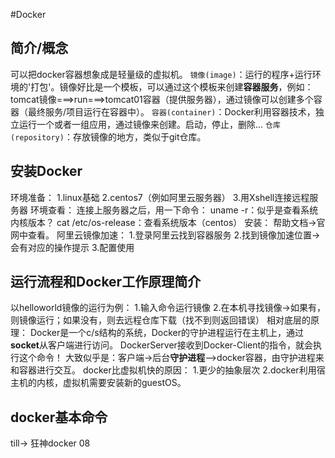 #Docker
## 简介/概念
可以把docker容器想象成是轻量级的虚拟机。
`镜像(image)`：运行的程序+运行环境的'打包'。镜像好比是一个模板，可以通过这个模板来创建**容器服务**，例如：tomcat镜像===>run===>tomcat01容器（提供服务器），通过镜像可以创建多个容器（最终服务/项目运行在容器中）。
`容器(container)`：Docker利用容器技术，独立运行一个或者一组应用，通过镜像来创建。启动，停止，删除...
`仓库(repository)`：存放镜像的地方，类似于git仓库。
## 安装Docker
环境准备：
1.linux基础
2.centos7（例如阿里云服务器）
3.用Xshell连接远程服务器
环境查看：
连接上服务器之后，用一下命令：
uname -r：似乎是查看系统内核版本？
cat /etc/os-release：查看系统版本（centos）
安装：
帮助文档->官网中查看。
阿里云镜像加速：
1.登录阿里云找到容器服务
2.找到镜像加速位置->会有对应的操作提示
3.配置使用
## 运行流程和Docker工作原理简介
以helloworld镜像的运行为例：
1.输入命令运行镜像
2.在本机寻找镜像->如果有，则镜像运行；如果没有，则去远程仓库下载（找不到则返回错误）
相对底层的原理：
Docker是一个c/s结构的系统，Docker的守护进程运行在主机上，通过**socket**从客户端进行访问。
DockerServer接收到Docker-Client的指令，就会执行这个命令！
大致似乎是：客户端->后台**守护进程**—>docker容器，由守护进程来和容器进行交互。
docker比虚拟机快的原因：
1.更少的抽象层次
2.docker利用宿主机的内核，虚拟机需要安装新的guestOS。
## docker基本命令
till-> 狂神docker 08

